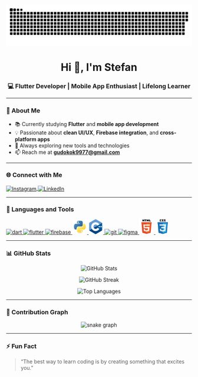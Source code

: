 <!-- Profile snake animation -->
<p align="center">
  <img width="600" src="/assets/github-snake.svg" alt="snake animation"/>
</p>

<h1 align="center">Hi 👋, I'm Stefan</h1>
<h3 align="center">💻 Flutter Developer | Mobile App Enthusiast | Lifelong Learner</h3>

---

### 🧠 About Me  
- 📚 Currently studying **Flutter** and **mobile app development**  
- 💡 Passionate about **clean UI/UX**, **Firebase integration**, and **cross-platform apps**  
- 🚀 Always exploring new tools and technologies  
- 📫 Reach me at **[gudokok9977@gmail.com](mailto:gudokok9977@gmail.com)**  

---

### 🌐 Connect with Me  
<p align="left">
  <a href="https://www.instagram.com/stefan_reshevsky/" target="_blank">
    <img align="center" src="https://raw.githubusercontent.com/rahuldkjain/github-profile-readme-generator/master/src/images/icons/Social/instagram.svg" alt="Instagram" height="30" width="40" />
  </a>
  <a href="https://linkedin.com/in/%D1%81%D1%82%D0%B5%D1%84%D0%B0%D0%BD-%D1%80%D0%B5%D1%88%D0%B5%D0%B2%D1%81%D1%8C%D0%BA%D0%B8%D0%B9-5aa78b311/" target="_blank">
    <img align="center" src="https://raw.githubusercontent.com/rahuldkjain/github-profile-readme-generator/master/src/images/icons/Social/linked-in-alt.svg" alt="LinkedIn" height="30" width="40" />
  </a>
</p>

---

### 🧰 Languages and Tools  
<p align="left">
  <a href="https://dart.dev" target="_blank" rel="noreferrer">
    <img src="https://www.vectorlogo.zone/logos/dartlang/dartlang-icon.svg" alt="dart" width="40" height="40"/>
  </a>
  <a href="https://flutter.dev" target="_blank" rel="noreferrer">
    <img src="https://www.vectorlogo.zone/logos/flutterio/flutterio-icon.svg" alt="flutter" width="40" height="40"/>
  </a>
  <a href="https://firebase.google.com/" target="_blank" rel="noreferrer">
    <img src="https://www.vectorlogo.zone/logos/firebase/firebase-icon.svg" alt="firebase" width="40" height="40"/>
  </a>
  <a href="https://www.python.org" target="_blank" rel="noreferrer">
    <img src="https://raw.githubusercontent.com/devicons/devicon/master/icons/python/python-original.svg" alt="python" width="40" height="40"/>
  </a>
  <a href="https://www.w3schools.com/cpp/" target="_blank" rel="noreferrer">
    <img src="https://raw.githubusercontent.com/devicons/devicon/master/icons/cplusplus/cplusplus-original.svg" alt="cplusplus" width="40" height="40"/>
  </a>
  <a href="https://git-scm.com/" target="_blank" rel="noreferrer">
    <img src="https://www.vectorlogo.zone/logos/git-scm/git-scm-icon.svg" alt="git" width="40" height="40"/>
  </a>
  <a href="https://www.figma.com/" target="_blank" rel="noreferrer">
    <img src="https://www.vectorlogo.zone/logos/figma/figma-icon.svg" alt="figma" width="40" height="40"/>
  </a>
  <a href="https://www.w3.org/html/" target="_blank" rel="noreferrer">
    <img src="https://raw.githubusercontent.com/devicons/devicon/master/icons/html5/html5-original-wordmark.svg" alt="html5" width="40" height="40"/>
  </a>
  <a href="https://www.w3schools.com/css/" target="_blank" rel="noreferrer">
    <img src="https://raw.githubusercontent.com/devicons/devicon/master/icons/css3/css3-original-wordmark.svg" alt="css3" width="40" height="40"/>
  </a>
</p>

---

### 📊 GitHub Stats  
<p align="center">
  <img src="https://github-readme-stats.vercel.app/api?username=JJezzz_&show_icons=true&theme=tokyonight" alt="GitHub Stats" />
</p>
<p align="center">
  <img src="https://github-readme-streak-stats.herokuapp.com/?user=JJezzz_&theme=tokyonight" alt="GitHub Streak" />
</p>
<p align="center">
  <img src="https://github-readme-stats.vercel.app/api/top-langs/?username=JJezzz_&layout=compact&theme=tokyonight" alt="Top Languages" />
</p>

---

### 🐍 Contribution Graph  
<p align="center">
  <img src="https://github.com/JJezzz_/JJezzz_/blob/output/github-contribution-grid-snake.svg" alt="snake graph" />
</p>

---

### ⚡ Fun Fact  
> “The best way to learn coding is by creating something that excites you.”
